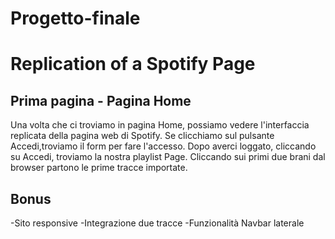# Progetto-finale

# Replication of a Spotify Page 

## Prima pagina - Pagina Home
Una volta che ci troviamo in pagina Home, possiamo vedere l'interfaccia replicata della pagina web di Spotify.
Se clicchiamo sul pulsante Accedi,troviamo il form per fare l'accesso.
Dopo averci loggato, cliccando su Accedi, troviamo la nostra playlist Page.
Cliccando sui primi due brani dal browser partono le prime tracce importate.

## Bonus
-Sito responsive
-Integrazione due tracce
-Funzionalità Navbar laterale
